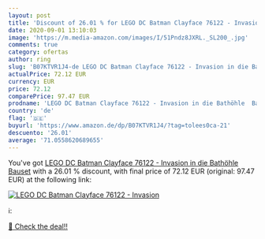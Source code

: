 ```yaml
---
layout: post
title: 'Discount of 26.01 % for LEGO DC Batman Clayface 76122 - Invasion'
date: 2020-09-01 13:10:03
image: 'https://m.media-amazon.com/images/I/51Pndz8JXRL._SL200_.jpg'
comments: true
category: ofertas
author: ring
slug: 'B07KTVR1J4-de LEGO DC Batman Clayface 76122 - Invasion in die Bathöhle  Bauset'
actualPrice: 72.12 EUR
currency: EUR
price: 72.12
comparePrice: 97.47 EUR
prodname: 'LEGO DC Batman Clayface 76122 - Invasion in die Bathöhle  Bauset'
country: 'de'
flag: '🇩🇪'
buyurl: 'https://www.amazon.de/dp/B07KTVR1J4/?tag=tolees0ca-21'
descuento: '26.01'
average: '71.0558620689655'
---
```


You've got [LEGO DC Batman Clayface 76122 - Invasion in die Bathöhle  Bauset](https://www.amazon.de/dp/B07KTVR1J4/?tag=tolees0ca-21) with a  26.01 % discount, with final price of 72.12 EUR (original: 97.47 EUR) at the following link:

[![LEGO DC Batman Clayface 76122 - Invasion](https://m.media-amazon.com/images/I/51Pndz8JXRL._SL200_.jpg)](https://www.amazon.de/dp/B07KTVR1J4/?tag=tolees0ca-21)

ℹ️:


[🛒 Check the deal!!](https://www.amazon.de/dp/B07KTVR1J4/?tag=tolees0ca-21)
